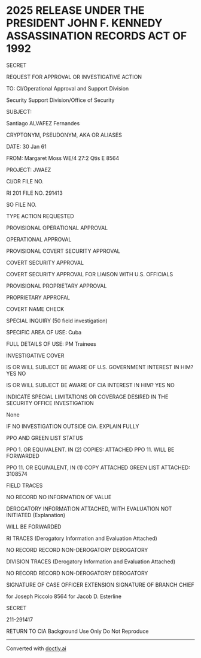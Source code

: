 # 2025 RELEASE UNDER THE PRESIDENT JOHN F. KENNEDY ASSASSINATION RECORDS ACT OF 1992

SECRET

REQUEST FOR APPROVAL OR INVESTIGATIVE ACTION

TO: CI/Operational Approval and Support Division

Security Support Division/Office of Security

SUBJECT:

Santiago ALVAFEZ Fernandes

CRYPTONYM, PSEUDONYM, AKA OR ALIASES

DATE: 30 Jan 61

FROM: Margaret Moss
WE/4
27:2 Qtis E
8564

PROJECT: JWAEZ

CI/OR FILE NO.

RI 201 FILE NO. 291413

SO FILE NO.

TYPE ACTION REQUESTED

PROVISIONAL OPERATIONAL APPROVAL

OPERATIONAL APPROVAL

PROVISIONAL COVERT SECURITY APPROVAL

COVERT SECURITY APPROVAL

COVERT SECURITY APPROVAL FOR LIAISON WITH U.S. OFFICIALS

PROVISIONAL PROPRIETARY APPROVAL

PROPRIETARY APPROFAL

COVERT NAME CHECK

SPECIAL INQUIRY (50 field investigation)

SPECIFIC AREA OF USE: Cuba

FULL DETAILS OF USE: PM Trainees

INVESTIGATIVE COVER

IS OR WILL SUBJECT BE AWARE OF U.S. GOVERNMENT INTEREST IN HIM? YES NO

IS OR WILL SUBJECT BE AWARE OF CIA INTEREST IN HIM? YES NO

INDICATE SPECIAL LIMITATIONS OR COVERAGE DESIRED IN THE SECURITY OFFICE INVESTIGATION

None

IF NO INVESTIGATION OUTSIDE CIA. EXPLAIN FULLY

PPO AND GREEN LIST STATUS

PPO 1. OR EQUIVALENT. IN (2) COPIES: ATTACHED PPO 11. WILL BE FORWARDED

PPO 11. OR EQUIVALENT, IN (1) COPY ATTACHED GREEN LIST ATTACHED: 3108574

FIELD TRACES

NO RECORD NO INFORMATION OF VALUE

DEROGATORY INFORMATION ATTACHED, WITH EVALUATION NOT INITIATED (Explanation)

WILL BE FORWARDED

RI TRACES (Derogatory Information and Evaluation Attached)

NO RECORD RECORD NON-DEROGATORY DEROGATORY

DIVISION TRACES (Derogatory Information and Evaluation Attached)

NO RECORD RECORD NON-DEROGATORY DEROGATORY

SIGNATURE OF CASE OFFICER EXTENSION SIGNATURE OF BRANCH CHIEF

for Joseph Piccolo 8564 for Jacob D. Esterline

SECRET

211-291417

RETURN TO CIA
Background Use Only
Do Not Reproduce


---
Converted with [doctly.ai](https://doctly.ai)